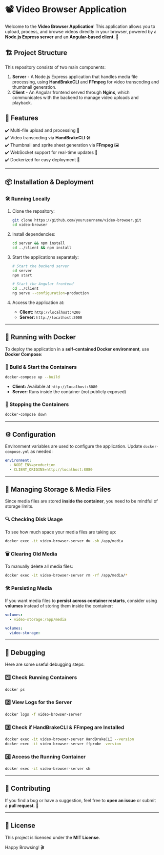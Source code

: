 # 📽️ Video Browser Application

Welcome to the **Video Browser Application**! This application allows you to upload, process, and browse videos directly in your browser, powered by a **Node.js Express server** and an **Angular-based client**. 🚀

## 🏗️ Project Structure

This repository consists of two main components:

1. **Server** - A Node.js Express application that handles media file processing, using **HandBrakeCLI** and **FFmpeg** for video transcoding and thumbnail generation.
2. **Client** - An Angular frontend served through **Nginx**, which communicates with the backend to manage video uploads and playback.

## 🚀 Features

✔️ Multi-file upload and processing 🎥  
✔️ Video transcoding via **HandBrakeCLI** 🛠️  
✔️ Thumbnail and sprite sheet generation via **FFmpeg** 🖼️  
✔️ WebSocket support for real-time updates 🔄  
✔️ Dockerized for easy deployment 🐳

---

## 📦 Installation & Deployment

### 🛠️ Running Locally

1. Clone the repository:

   ```sh
   git clone https://github.com/yourusername/video-browser.git
   cd video-browser
   ```

2. Install dependencies:

   ```sh
   cd server && npm install
   cd ../client && npm install
   ```

3. Start the applications separately:

   ```sh
   # Start the backend server
   cd server
   npm start

   # Start the Angular frontend
   cd ../client
   ng serve --configuration=production
   ```

4. Access the application at:
   - **Client:** `http://localhost:4200`
   - **Server:** `http://localhost:3000`

---

## 🐳 Running with Docker

To deploy the application in a **self-contained Docker environment**, use **Docker Compose**:

### 📌 Build & Start the Containers

```sh
docker-compose up --build
```

- **Client:** Available at `http://localhost:8080`
- **Server:** Runs inside the container (not publicly exposed)

### 🔄 Stopping the Containers

```sh
docker-compose down
```

---

## ⚙️ Configuration

Environment variables are used to configure the application. Update `docker-compose.yml` as needed:

```yaml
environment:
  - NODE_ENV=production
  - CLIENT_ORIGINS=http://localhost:8080
```

---

## 📂 Managing Storage & Media Files

Since media files are stored **inside the container**, you need to be mindful of storage limits.

### 🔍 Checking Disk Usage

To see how much space your media files are taking up:

```sh
docker exec -it video-browser-server du -sh /app/media
```

### 🗑️ Clearing Old Media

To manually delete all media files:

```sh
docker exec -it video-browser-server rm -rf /app/media/*
```

### 🛠️ Persisting Media

If you want media files to **persist across container restarts**, consider using **volumes** instead of storing them inside the container:

```yaml
volumes:
  - video-storage:/app/media

volumes:
  video-storage:
```

---

## 🐛 Debugging

Here are some useful debugging steps:

### 1️⃣ Check Running Containers

```sh
docker ps
```

### 2️⃣ View Logs for the Server

```sh
docker logs -f video-browser-server
```

### 3️⃣ Check if HandBrakeCLI & FFmpeg are Installed

```sh
docker exec -it video-browser-server HandBrakeCLI --version
docker exec -it video-browser-server ffprobe -version
```

### 4️⃣ Access the Running Container

```sh
docker exec -it video-browser-server sh
```

---

## 🎉 Contributing

If you find a bug or have a suggestion, feel free to **open an issue** or submit a **pull request**. 🚀

---

## 📝 License

This project is licensed under the **MIT License**.

Happy Browsing! 🎬
